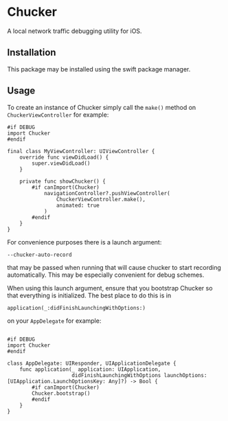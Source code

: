 # Chucker

A local network traffic debugging utility for iOS.


## Installation
This package may be installed using the swift package manager.

## Usage
To create an instance of Chucker simply call the `make()` method on `ChuckerViewController` for example: 

```
#if DEBUG
import Chucker
#endif

final class MyViewController: UIViewController {
    override func viewDidLoad() {
        super.viewDidLoad()
    }

    private func showChucker() {
        #if canImport(Chucker)
            navigationController?.pushViewController(
                ChuckerViewController.make(), 
                animated: true
            )
        #endif
    }
}
```

For convenience purposes there is a launch argument:
```
--chucker-auto-record
```
that may be passed when running that will cause chucker to start recording automatically. This may be especially convenient for debug schemes.

When using this launch argument, ensure that you bootstrap Chucker so that everything is initialized. The best place to do this is in 
```
application(_:didFinishLaunchingWithOptions:)
```
on your `AppDelegate` for example: 
```

#if DEBUG
import Chucker
#endif

class AppDelegate: UIResponder, UIApplicationDelegate {
    func application(_ application: UIApplication,
                     didFinishLaunchingWithOptions launchOptions: [UIApplication.LaunchOptionsKey: Any]?) -> Bool {
        #if canImport(Chucker)
        Chucker.bootstrap()
        #endif
    }
}
```